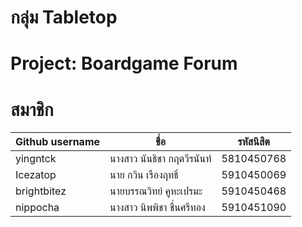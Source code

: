 # กลุ่ม Tabletop
# Project: Boardgame Forum

# สมาชิก
| Github username | ชื่อ  | รหัสนิสิต  |
| ------------ |------------ | ------------ |
| yingntck | นางสาว นันธิชา กฤตวีรนันท์ | 5810450768 |
| Icezatop | นาย กวิน เรืองฤทธิ์ | 5910450069 |
| brightbitez | นายบรรณวิทย์ คูหะเปรมะ | 5910450468  |
| nippocha | นางสาว นิพพิชา ชื่นศรีทอง | 5910451090  |
